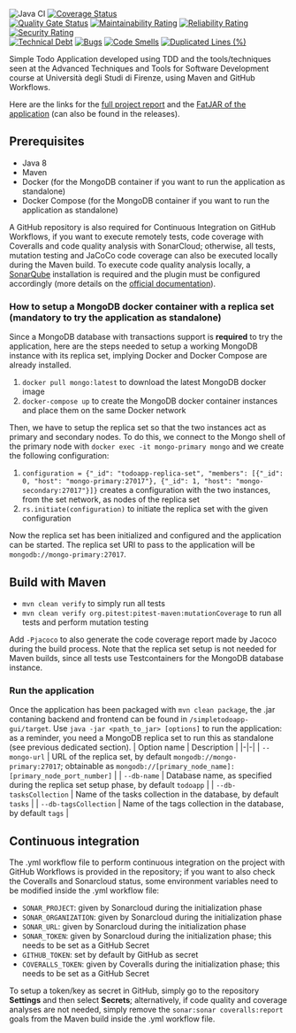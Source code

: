 
![Java CI](https://github.com/Sfullez/SimpleTodoApp/workflows/Java%20CI/badge.svg)
[![Coverage Status](https://coveralls.io/repos/github/Sfullez/SimpleTodoApp/badge.svg?branch=master)](https://coveralls.io/github/Sfullez/SimpleTodoApp?branch=master)\
[![Quality Gate Status](https://sonarcloud.io/api/project_badges/measure?project=Sfullez_SimpleTodoApp&metric=alert_status)](https://sonarcloud.io/dashboard?id=Sfullez_SimpleTodoApp)
[![Maintainability Rating](https://sonarcloud.io/api/project_badges/measure?project=Sfullez_SimpleTodoApp&metric=sqale_rating)](https://sonarcloud.io/dashboard?id=Sfullez_SimpleTodoApp)
[![Reliability Rating](https://sonarcloud.io/api/project_badges/measure?project=Sfullez_SimpleTodoApp&metric=reliability_rating)](https://sonarcloud.io/dashboard?id=Sfullez_SimpleTodoApp)
[![Security Rating](https://sonarcloud.io/api/project_badges/measure?project=Sfullez_SimpleTodoApp&metric=security_rating)](https://sonarcloud.io/dashboard?id=Sfullez_SimpleTodoApp)\
[![Technical Debt](https://sonarcloud.io/api/project_badges/measure?project=Sfullez_SimpleTodoApp&metric=sqale_index)](https://sonarcloud.io/dashboard?id=Sfullez_SimpleTodoApp)
[![Bugs](https://sonarcloud.io/api/project_badges/measure?project=Sfullez_SimpleTodoApp&metric=bugs)](https://sonarcloud.io/dashboard?id=Sfullez_SimpleTodoApp)
[![Code Smells](https://sonarcloud.io/api/project_badges/measure?project=Sfullez_SimpleTodoApp&metric=code_smells)](https://sonarcloud.io/dashboard?id=Sfullez_SimpleTodoApp)
[![Duplicated Lines (%)](https://sonarcloud.io/api/project_badges/measure?project=Sfullez_SimpleTodoApp&metric=duplicated_lines_density)](https://sonarcloud.io/dashboard?id=Sfullez_SimpleTodoApp)

Simple Todo Application developed using TDD and the tools/techniques seen at the Advanced Techniques and Tools for Software Development course at Università degli Studi di Firenze, using Maven and GitHub Workflows.

Here are the links for the [full project report](https://drive.google.com/file/d/1Nb0g3UDDVvrGajFhPv-w-8C6uohBWHue/view?usp=sharing) and the [FatJAR of the application](https://github.com/Sfullez/SimpleTodoApp/releases/download/0.0.1-SNAPSHOT/simpletodoapp.jar) (can also be found in the releases).

## Prerequisites
- Java 8
- Maven
- Docker (for the MongoDB container if you want to run the application as standalone)
- Docker Compose (for the MongoDB container if you want to run the application as standalone)

A GitHub repository is also required for Continuous Integration on GitHub Workflows, if you want to execute remotely tests, code coverage with Coveralls and code quality analysis with SonarCloud; otherwise, all tests, mutation testing and JaCoCo code coverage can also be executed locally during the Maven build. To execute code quality analysis locally, a [SonarQube](https://www.sonarqube.org/downloads/) installation is required and the plugin must be configured accordingly (more details on the [official documentation](https://docs.sonarqube.org/latest/)).

### How to setup a MongoDB docker container with a replica set (mandatory to try the application as standalone)
Since a MongoDB database with transactions support is **required** to try the application, here are the steps needed to setup a working MongoDB instance with its replica set, implying Docker and Docker Compose are already installed.

 1. `docker pull mongo:latest` to download the latest MongoDB docker image
 2. `docker-compose up` to create the MongoDB docker container instances and place them on the same Docker network

Then, we have to setup the replica set so that the two instances act as primary and secondary nodes. To do this, we connect to the Mongo shell of the primary node with `docker exec -it mongo-primary mongo` and we create the following configuration:

 1. `configuration = {"_id": "todoapp-replica-set", "members": [{"_id": 0, "host": "mongo-primary:27017"}, {"_id": 1, "host": "mongo-secondary:27017"}]}` creates a configuration with the two instances, from the set network, as nodes of the replica set
 2. `rs.initiate(configuration)` to initiate the replica set with the given configuration

Now the replica set has been initialized and configured and the application can be started. The replica set URl to pass to the application will be `mongodb://mongo-primary:27017`.

## Build with Maven
- `mvn clean verify` to simply run all tests
- `mvn clean verify org.pitest:pitest-maven:mutationCoverage` to run all tests and perform mutation testing

Add `-Pjacoco` to also generate the code coverage report made by Jacoco during the build process.
Note that the replica set setup is not needed for Maven builds, since all tests use Testcontainers for the MongoDB database instance.

### Run the application
Once the application has been packaged with `mvn clean package`, the .jar contaning backend and frontend can be found in `/simpletodoapp-gui/target`. Use `java -jar <path_to_jar> [options]` to run the application: as a reminder, you need a MongoDB replica set to run this as standalone (see previous dedicated section).
| Option name | Description |
|-|-|
| `--mongo-url` | URL of the replica set, by default `mongodb://mongo-primary:27017`; obtainable as `mongodb://[primary_node_name]:[primary_node_port_number]` |
| `--db-name` | Database name, as specified during the replica set setup phase, by default `todoapp` |
| `--db-tasksCollection` | Name of the tasks collection in the database, by default `tasks` |
| `--db-tagsCollection` | Name of the tags collection in the database, by default `tags` |

## Continuous integration
The .yml workflow file to perform continuous integration on the project with GitHub Workflows is provided in the repository; if you want to also check the Coveralls and Sonarcloud status, some environment variables need to be modified inside the .yml workflow file:

 - `SONAR_PROJECT`: given by Sonarcloud during the initialization phase
 - `SONAR_ORGANIZATION`: given by Sonarcloud during the initialization phase
 - `SONAR_URL`: given by Sonarcloud during the initialization phase
 - `SONAR_TOKEN`: given by Sonarcloud during the initialization phase; this needs to be set as a GitHub Secret
 - `GITHUB_TOKEN`: set by default by GitHub as secret
 - `COVERALLS_TOKEN`: given by Coveralls during the initialization phase; this needs to be set as a GitHub Secret

To setup a token/key as secret in GitHub, simply go to the repository **Settings** and then select **Secrets**; alternatively, if code quality and coverage analyses are not needed, simply remove the `sonar:sonar coveralls:report` goals from the Maven build inside the .yml workflow file.
